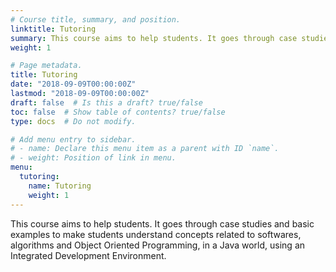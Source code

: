```yaml
---
# Course title, summary, and position.
linktitle: Tutoring
summary: This course aims to help students. It goes through case studies and basic examples to make students understand concepts related to softwares, algorithms and Object Oriented Programming, in a Java world, using an Integrated Development Environment. 
weight: 1

# Page metadata.
title: Tutoring 
date: "2018-09-09T00:00:00Z"
lastmod: "2018-09-09T00:00:00Z"
draft: false  # Is this a draft? true/false
toc: false  # Show table of contents? true/false
type: docs  # Do not modify.

# Add menu entry to sidebar.
# - name: Declare this menu item as a parent with ID `name`.
# - weight: Position of link in menu.
menu:
  tutoring:
    name: Tutoring
    weight: 1
---
```


This course aims to help students. It goes through case studies and basic examples to make students understand concepts related to softwares, algorithms and Object Oriented Programming, in a Java world, using an Integrated Development Environment. 